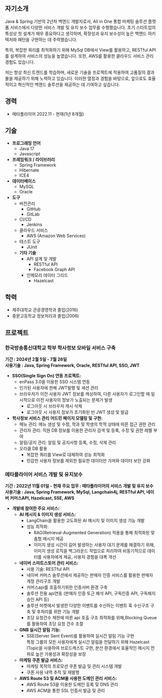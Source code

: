 ## 자기소개
Java & Spring 기반의 2년차 백엔드 개발자로서, All in One 통합 마케팅 솔루션 플랫폼 서비스에서 다양한 서비스 개발 및 유지 보수 업무를 수행했습니다. 초기 스타트업의 특성상 첫 설계가 매우 중요하다고 생각하며, 확장성과 유지 보수성이 높은 백엔드 아키텍처와 패턴을 구현하는 데 주력했습니다.   

특히, 복잡한 쿼리를 최적화하기 위해 MySql DB에서 View를 활용하고, RESTful API를 설계하여 서비스의 성능을 높였습니다. 또한, AWS를 활용한 클라우드 서비스 관리 경험도 있습니다.   

저는 항상 최신 트렌드를 학습하며, 새로운 기술을 프로젝트에 적용하여 고품질의 결과물을 제공하기 위해 노력하고 있습니다. 이러한 열정과 경험을 바탕으로, 앞으로도 효율적이고 혁신적인 백엔드 솔루션을 제공하는 데 기여하고 싶습니다.



## 경력
- 메타플라이어 2022.11 - 현재(1년 8개월)
## 기술
- **프로그래밍 언어**
  - Java 17
  - Javascript
- **프레임워크 / 라이브러리**
  - Spring Framework
  - Hibernate
  - ICE4
- **데이터베이스**
  - MySQL
  - Oracle
- **도구**
  - 버전관리
    - GitHub
    - GitLab
  - CI/CD
    - Jenkins   
  - 클라우드 서비스
    - AWS (Amazon Web Services)
  - 테스트 도구
    - JUnit
  - **기타 기술**
    - API 설계 및 개발
      - RESTful API
      - Facebook Graph API
    - 인메모리 데이터 그리드
      - Hazelcast  

## 학력
- 제주대학교 관광경영학과 졸업(2016)
- 중문고등학교 정보처리과 졸업(2006)
## 프로젝트
### 한국방송통신대학교 학부 학사정보 모바일 서비스 구축
**기간 : 2024년 2월 5일 - 7월 26일**   
**사용기술 : Java, Spring Framework, Oracle, RESTful API, SSO, JWT**
- **SSO(Single Sign On) 연동 프로젝트:**
    - enPass 3.0을 이용한 SSO 시스템 연동
    - 인가된 사용자에 한해 JWT발행 및 세션 관리
    - 브라우저가 이전 사용자 JWT 정보를 캐싱하여, 다른 사용자가 로그인할 때 일시적으로 이전 사용자의 정보가 노출되는 문제가 발생
        - 로그아웃 시 브라우저 캐시 삭제
        - 로그아웃 시 사용자 정보가 초기화된 빈 JWT 생성 및 발급
- **학사정보 서비스 관리 어드민 페이지 모델링 및 구현:**
    - 메뉴 관리: 메뉴 생성 및 수정, 학과 및 학생의 학적 상태에 따른 접근 권한 관리
    - 관리자 관리: 직원 DB 정보를 이용한 관리자 검색 및 등록, 수정 및 권한 레벨 부여
    - 알림/공지 관리: 알림 및 공지사항 등록, 수정, 삭제 관리
    - 오라클 DB 활용
        - 복잡한 쿼리를 View로 대체하여 성능 최적화
        - 민감한 사용자 정보를 제외한 필요한 데이터만 가져와 데이터 보안 강화

### 메타플라이어 서비스 개발 및 유지보수
**기간 : 2022년 11월 01일 - 현재**
**주요 업무 : 메타플라이어의 서비스 개발 및 유지 보수**   
**사용기술 : Java, Spring Framework, MySql, Langchain4j, RESTful API, 네이버 커머스API, Hazelcast, SSE, AWS**   
- **개발에 참여한 주요 서비스:**   
    - **AI 메시지 & 이미지 생성 서비스:**
        - LangChain을 활용한 고도화된 AI 메시지 및 이미지 생성 기능 개발   
        - 성능 최적화:   
            - RAG(Retrieval-Augmented Generation) 적용을 통해 최적화된 맞춤형 메시지 제공   
            - 이미지 생성 시간이 길어 발생하는 사용자 대기 문제를 해결하기 위해, 이미지 생성 로직을 백그라운드 작업으로 처리하여 비동기적으로 데이터를 사용자에게 제공, 사용자 경험을 대폭 개선
    - **네이버 스마트스토어 관리 서비스:**
        - 사용 기술: RESTful API
        - 네이버 커머스 솔루션에서 제공하는 판매자 인증 서비스를 활용한 판매자 계정 관리구조 개발
        - 커머스api를 호출하기위한 인증서버 환경 구축
        - 솔루션 전용 api연동 (판매자 인증 토근 해석 API, 구독인증 API, 구독해지승인 API 등)
        - 솔루션 마켓에서 발생한 다양한 이벤트를 수신하는 이벤트 훅 수신구조 구축 및 후처리를 위한 기능 개발
        - 초당 요청건수 제한에 따른 api 호출 구조 최적화를 위해,Blocking Queue를 활용하여 초당 요청 건수 조절
    - **GNB 실시간 알림 기능:**
        - SSE(Server Sent Event)를 활용하여 실시간 알림 기능 구현   
          특정 그룹의 모든 사용자에게 실시간 알림을 전달하기 위해 Hazelcast ITopic을 사용하여 브로드캐스트 구현, 분산 환경에서 효율적인 메시지 전파로 높은 가용성과 확장성을 보장
    - **마케팅 쿠폰 발급 서비스:**
        - 마케팅 목적의 프로모션 쿠폰 발급 및 관리 시스템 개발
        - 쿠폰 사용 내역 추적 및 재발행
    - **AWS Route 53 및 ACM을 사용한 도메인 관리 서비스:**
        - AWS Route 53을 이용한 도메인 등록 및 DNS 관리
        - AWS ACM을 통한 SSL 인증서 발급 및 관리
